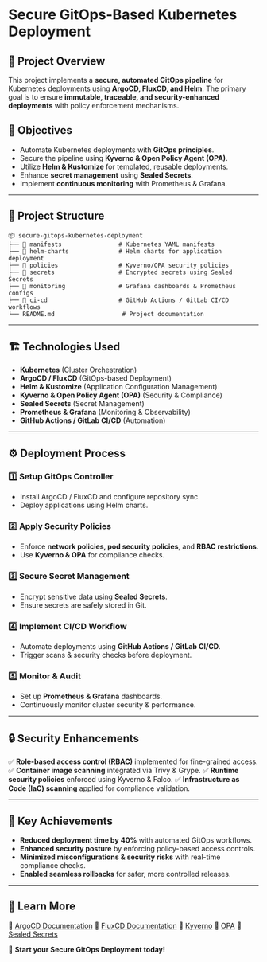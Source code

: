 # Secure GitOps-Based Kubernetes Deployment

## 🚀 Project Overview
This project implements a **secure, automated GitOps pipeline** for Kubernetes deployments using **ArgoCD, FluxCD, and Helm**. The primary goal is to ensure **immutable, traceable, and security-enhanced deployments** with policy enforcement mechanisms.

## 🎯 Objectives
- Automate Kubernetes deployments with **GitOps principles**.
- Secure the pipeline using **Kyverno & Open Policy Agent (OPA)**.
- Utilize **Helm & Kustomize** for templated, reusable deployments.
- Enhance **secret management** using **Sealed Secrets**.
- Implement **continuous monitoring** with Prometheus & Grafana.

---

## 📂 Project Structure
```
📦 secure-gitops-kubernetes-deployment
├── 📂 manifests                # Kubernetes YAML manifests
├── 📂 helm-charts              # Helm charts for application deployment
├── 📂 policies                 # Kyverno/OPA security policies
├── 📂 secrets                  # Encrypted secrets using Sealed Secrets
├── 📂 monitoring               # Grafana dashboards & Prometheus configs
├── 📂 ci-cd                    # GitHub Actions / GitLab CI/CD workflows
└── README.md                   # Project documentation
```

---

## 🏗️ Technologies Used
- **Kubernetes** (Cluster Orchestration)
- **ArgoCD / FluxCD** (GitOps-based Deployment)
- **Helm & Kustomize** (Application Configuration Management)
- **Kyverno & Open Policy Agent (OPA)** (Security & Compliance)
- **Sealed Secrets** (Secret Management)
- **Prometheus & Grafana** (Monitoring & Observability)
- **GitHub Actions / GitLab CI/CD** (Automation)

---

## ⚙️ Deployment Process
### 1️⃣ Setup GitOps Controller
- Install ArgoCD / FluxCD and configure repository sync.
- Deploy applications using Helm charts.

### 2️⃣ Apply Security Policies
- Enforce **network policies, pod security policies**, and **RBAC restrictions**.
- Use **Kyverno & OPA** for compliance checks.

### 3️⃣ Secure Secret Management
- Encrypt sensitive data using **Sealed Secrets**.
- Ensure secrets are safely stored in Git.

### 4️⃣ Implement CI/CD Workflow
- Automate deployments using **GitHub Actions / GitLab CI/CD**.
- Trigger scans & security checks before deployment.

### 5️⃣ Monitor & Audit
- Set up **Prometheus & Grafana** dashboards.
- Continuously monitor cluster security & performance.

---

## 🔒 Security Enhancements
✅ **Role-based access control (RBAC)** implemented for fine-grained access.
✅ **Container image scanning** integrated via Trivy & Grype.
✅ **Runtime security policies** enforced using Kyverno & Falco.
✅ **Infrastructure as Code (IaC) scanning** applied for compliance validation.

---

## 📌 Key Achievements
- **Reduced deployment time by 40%** with automated GitOps workflows.
- **Enhanced security posture** by enforcing policy-based access controls.
- **Minimized misconfigurations & security risks** with real-time compliance checks.
- **Enabled seamless rollbacks** for safer, more controlled releases.

---

## 📖 Learn More
🔗 [ArgoCD Documentation](https://argo-cd.readthedocs.io/en/stable/)
🔗 [FluxCD Documentation](https://fluxcd.io/docs/)
🔗 [Kyverno](https://kyverno.io/)
🔗 [OPA](https://www.openpolicyagent.org/)
🔗 [Sealed Secrets](https://github.com/bitnami-labs/sealed-secrets)

🚀 **Start your Secure GitOps Deployment today!**

